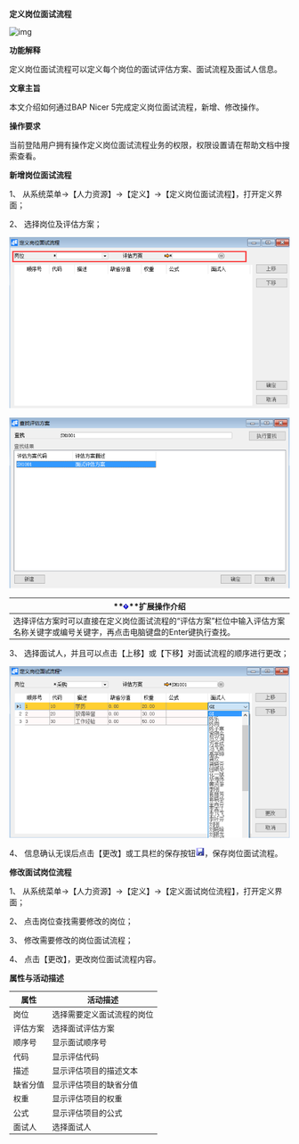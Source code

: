 **定义岗位面试流程**

![img](file:///C:\Users\admin\AppData\Local\Temp\msohtmlclip1\01\clip_image001.gif) 

**功能解释**

定义岗位面试流程可以定义每个岗位的面试评估方案、面试流程及面试人信息。

**文章主旨**

本文介绍如何通过BAP Nicer 5完成定义岗位面试流程，新增、修改操作。

**操作要求**

当前登陆用户拥有操作定义岗位面试流程业务的权限，权限设置请在帮助文档中搜索查看。

**新增岗位面试流程**

1、 从系统菜单->【人力资源】->【定义】->【定义岗位面试流程】，打开定义界面；

2、 选择岗位及评估方案；

![img](zsk_rlzy_dy/13.png )

![img](zsk_rlzy_dy/14.png )

| **![System_CAPS_ICON_important.jpg](zsk_rlzy_dy/common/exclamationMark.png)**扩展操作介绍 |
| ------------------------------------------------------------ |
| 选择评估方案时可以直接在定义岗位面试流程的“评估方案”栏位中输入评估方案名称关键字或编号关键字，再点击电脑键盘的Enter键执行查找。 |

 

3、 选择面试人，并且可以点击【上移】或【下移】对面试流程的顺序进行更改；

![img](zsk_rlzy_dy/15.png )

4、 信息确认无误后点击【更改】或工具栏的保存按钮![img](zsk_rlzy_dy/common/保存.png )，保存岗位面试流程。

**修改面试岗位流程**

1、 从系统菜单->【人力资源】->【定义】->【定义面试岗位流程】，打开定义界面；

2、 点击岗位查找需要修改的岗位；

3、 修改需要修改的岗位面试流程；

4、 点击【更改】，更改岗位面试流程内容。

**属性与活动描述**

| **属性** | **活动描述**               |
| -------- | -------------------------- |
| 岗位     | 选择需要定义面试流程的岗位 |
| 评估方案 | 选择面试评估方案           |
| 顺序号   | 显示面试顺序号             |
| 代码     | 显示评估代码               |
| 描述     | 显示评估项目的描述文本     |
| 缺省分值 | 显示评估项目的缺省分值     |
| 权重     | 显示评估项目的权重         |
| 公式     | 显示评估项目的公式         |
| 面试人   | 选择面试人                 |

 

​    